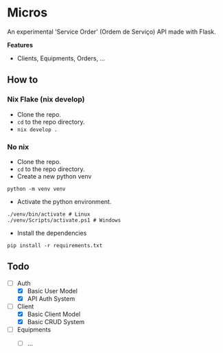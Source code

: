 # Micros
An experimental 'Service Order' (Ordem de Serviço) API made with Flask.

**Features**
- Clients, Equipments, Orders, ...

## How to
### Nix Flake (nix develop)
- Clone the repo.
- `cd` to the repo directory.
- `nix develop .`

### No nix
- Clone the repo.
- `cd` to the repo directory.
- Create a new python venv
```console
python -m venv venv
```
- Activate the python environment.
```console
./venv/bin/activate # Linux
./venv/Scripts/activate.ps1 # Windows
```

- Install the dependencies
```
pip install -r requirements.txt
```

## Todo
- [ ] Auth
    - [x] Basic User Model
    - [x] API Auth System
- [ ] Client
    - [x] Basic Client Model
    - [x] Basic CRUD System
- [ ] Equipments
    - [ ] ...

